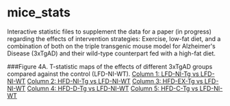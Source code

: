 # mice_stats
Interactive statistic files to supplement the data for a paper (in progress) regarding the effects of intervention strategies: Exercise, low-fat diet, and a combination of both on the triple transgenic mouse model for Alzheimer's Disease (3xTgAD) and their wild-type counterpart fed with a high-fat diet.

###Figure 4A. T-statistic maps of the effects of different 3xTgAD groups compared against the control (LFD-NI-WT).
[Column 1: LFD-NI-Tg vs LFD-NI-WT]( )
[Column 2: HFD-NI-Tg vs LFD-NI-WT]( )
[Column 3: HFD-EX-Tg vs LFD-NI-WT]( )
[Column 4: HFD-D-Tg vs LFD-NI-WT]( )
[Column 5: HFD-C-Tg vs LFD-NI-WT]( )
